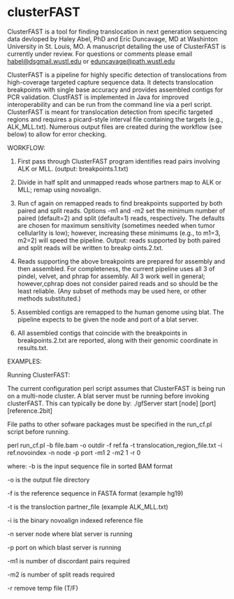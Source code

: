 clusterFAST
===========

ClusterFAST is a tool for finding translocation in next generation sequencing data devloped by Haley Abel, PhD and Eric Duncavage, MD at Washinton University in St. Louis, MO.  A manuscript detailing the use of ClusterFAST is currently under review.  For questions or comments please email habel@dsgmail.wustl.edu or eduncavage@path.wustl.edu

ClusterFAST is a pipeline for highly specific detection of translocations from high-coverage targeted capture sequence data.  It detects translocation breakpoints with single base accuracy and provides assembled contigs for PCR validation.  ClustFAST is implemented in Java for improved interoperability and can be run from the command line via a perl script.  ClusterFAST is meant for translocation detection from specific targeted regions and requires a picard-style interval file containing the targets (e.g., ALK_MLL.txt).  Numerous output files are created during the workflow (see below) to allow for error checking.

WORKFLOW:

1) First pass through ClusterFAST program identifies read pairs involving ALK or MLL.	(output: breakpoints.1.txt)

2) Divide in half split and unmapped reads whose partners map to ALK or MLL; remap using novoalign.

3) Run cf again on remapped reads to find breakpoints supported by both paired and split reads.  Options -m1 and -m2 set the minimum number of paired (default=2) and split (default=1) reads, respectively.  The defaults are chosen for maximum sensitivity (sometimes needed when tumor cellularlity is low); however, increasing these minimums (e.g., to m1=3, m2=2) will speed the pipeline.  Output: reads supported by both paired and split reads will be written to breakp
oints.2.txt.

4) Reads supporting the above breakpoints are prepared for assembly and then assembled.  For completeness, the current pipeline uses all 3 of pindel, velvet, and phrap for assembly.  All 3 work well in general; however,cphrap does not consider paired reads and so should be the least reliable.  (Any subset of methods may be used here, or other methods substituted.)

5) Assembled contigs are remapped to the human genome using blat.  The pipeline expects to be given the node and port of a blat server.

6) All assembled contigs that coincide with the breakpoints in breakpoints.2.txt are reported, along with their genomic coordinate in results.txt.

EXAMPLES:

Running ClusterFAST:

The current configuration perl script assumes that ClusterFAST is being run on a multi-node cluster.  A blat server must be running before invoking clusterFAST.  This can typically be done by:
./gfServer start [node] [port] [reference.2bit]

File paths to other sofware packages must be specified in the run_cf.pl script before running.

perl run_cf.pl -b file.bam -o outdir -f ref.fa -t translocation_region_file.txt -i ref.novoindex  -n node -p port -m1 2 -m2 1 -r 0

where: 
-b is the input sequence file in sorted BAM format 

-o is the output file directory 

-f is the reference sequence in FASTA format (example hg19) 

-t is the transloction partner_file (example ALK_MLL.txt) 

-i is the binary novoalign indexed reference file 

-n server node where blat server is running

-p port on which blast server is running

-m1 is number of discordant pairs required

-m2 is number of split reads required

-r remove temp file (T/F)
